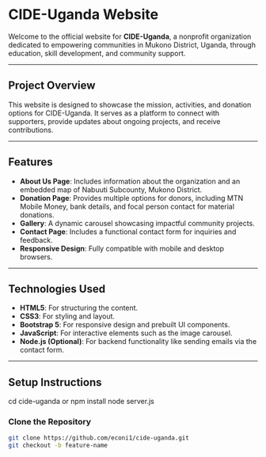 # CIDE-Uganda Website

Welcome to the official website for **CIDE-Uganda**, a nonprofit organization dedicated to empowering communities in Mukono District, Uganda, through education, skill development, and community support.

---

## **Project Overview**
This website is designed to showcase the mission, activities, and donation options for CIDE-Uganda. It serves as a platform to connect with supporters, provide updates about ongoing projects, and receive contributions.

---

## **Features**
- **About Us Page**: Includes information about the organization and an embedded map of Nabuuti Subcounty, Mukono District.
- **Donation Page**: Provides multiple options for donors, including MTN Mobile Money, bank details, and focal person contact for material donations.
- **Gallery**: A dynamic carousel showcasing impactful community projects.
- **Contact Page**: Includes a functional contact form for inquiries and feedback.
- **Responsive Design**: Fully compatible with mobile and desktop browsers.

---

## **Technologies Used**
- **HTML5**: For structuring the content.
- **CSS3**: For styling and layout.
- **Bootstrap 5**: For responsive design and prebuilt UI components.
- **JavaScript**: For interactive elements such as the image carousel.
- **Node.js (Optional)**: For backend functionality like sending emails via the contact form.

---

## **Setup Instructions**
cd cide-uganda
or
npm install
node server.js


### **Clone the Repository**

```bash
git clone https://github.com/econi1/cide-uganda.git
git checkout -b feature-name

